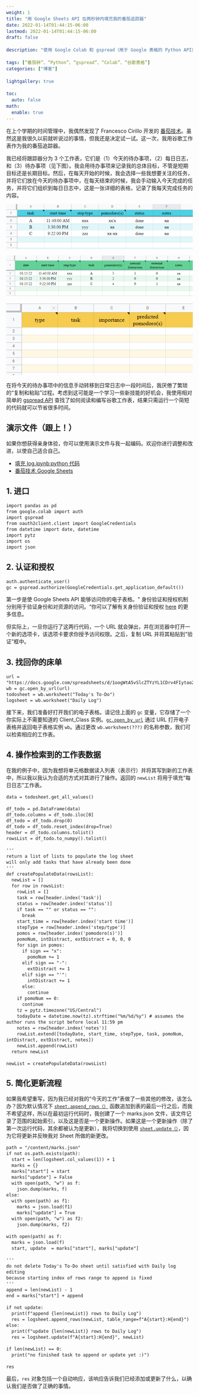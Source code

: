 ```yaml
---
weight: 1
title: "用 Google Sheets API 在两秒钟内填充我的番茄追踪器"
date: 2022-01-14T01:44:15-06:00
lastmod: 2022-01-14T01:44:15-06:00
draft: false

description: "使用 Google Colab 和 gspread（用于 Google 表格的 Python API）来更新我的番茄追踪器"

tags: [“番茄钟”、“Python”、“gspread”、“Colab”、“谷歌表格”]
categories: ["博客"]

lightgallery: true

toc:
  auto: false
math:
  enable: true
---
```


<!--more--> 

在上个学期的时间管理中，我偶然发现了 Francesco Cirillo 开发的 [番茄技术](https://francescocirillo.com/pages/pomodoro-technique)。虽然这是我很久以前就听说过的事情，但我还是决定试一试。这一次，我用谷歌工作表作为我的番茄追踪器。

我已经将跟踪器分为 3 个工作表，它们是（1）今天的待办事项，（2）每日日志，和（3）待办事项（见下图）。我会用待办事项来记录我的总体目标，不管是短期目标还是长期目标。然后，在每天开始的时候，我会选择一些我想要关注的任务，并将它们放在今天的待办事项中，在每天结束的时候，我会手动输入今天完成的任务，并将它们组织到每日日志中，这是一张详细的表格，记录了我每天完成任务的内容。

![<img src="Daily-To-Do.png" width="250"/>](Daily-To-Do.png "Today's To-Do")

![<img src="Daily-log.png" width="250"/>](Daily-log.png "Daily Log")

![<img src="To-Dos.png" width="250"/>](To-Dos.png "To-Dos")

在将今天的待办事项中的信息手动转移到日常日志中一段时间后，我厌倦了繁琐的“复制和粘贴”过程。考虑到这可能是一个学习一些新技能的好机会，我使用相对简单的 [gspread API](https://docs.gspread.org/en/latest/api.html) 查找了如何阅读和编写谷歌工作表，结果只需运行一个简短的代码就可以节省很多时间。

## 演示文件（跟上！）

如果你想获得亲身体验，你可以使用演示文件与我一起编码。欢迎你进行调整和改进，以使自己适合自己。

* [填充 log.ipynb:python 代码](https://colab.research.google.com/drive/1Fv7dPlDlfu4ncWpW4evg6mk5lZd3fF4l#scrollTo=9eA649f6cosl)
* [番茄技术 Google Sheets ](https://docs.google.com/spreadsheets/d/1oogWtA5vSlcZTYzYL1CDrv4FIytao2MBBq6UmCKHLK4/edit#gid=0)

## 1. 进口

```code
import pandas as pd
from google.colab import auth
import gspread
from oauth2client.client import GoogleCredentials
from datetime import date, datetime
import pytz
import os
import json
```

## 2. 认证和授权

```code 
auth.authenticate_user()
gc = gspread.authorize(GoogleCredentials.get_application_default())
```

第一步是使 Google Sheets API 能够访问你的电子表格。" 身份验证和授权机制分别用于验证身份和对资源的访问。“你可以了解有关身份验证和授权 [here](https://developers.google.com/workspace/guides/auth-overview) 的更多信息。

但实际上，一旦你运行了这两行代码，一个 URL 就会弹出，并在浏览器中打开一个新的选项卡，该选项卡要求你授予访问权限。之后，复制 URL 并将其粘贴到“验证”框中。

## 3. 找回你的床单

```code
url = "https://docs.google.com/spreadsheets/d/1oogWtA5vSlcZTYzYL1CDrv4FIytao2MBBq6UmCKHLK4/edit#gid=0"
wb = gc.open_by_url(url)
todosheet = wb.worksheet("Today's To-Do")
logsheet = wb.worksheet("Daily Log")
```

接下来，我们准备好打开我们的电子表格。请记住上面的 ```gc``` 变量，它存储了一个你实际上不需要知道的 Client_Class 实例。[``gc.open_by_url``](https://docs.gspread.org/en/latest/api.html#gspread.Client.open_by_url) 通过 URL 打开电子表格并返回电子表格实例 ```wb```。通过更改 ```wb.worksheet(???)``` 的名称参数，我们可以检索相应的工作表。

## 4. 操作检索到的工作表数据

在我的例子中，因为我想将单元格数据读入列表（表示行）并将其写到新的工作表中，所以我以我认为合适的方式对其进行了操作。返回的 ```newList``` 将用于填充“每日日志”工作表。

```code
data = todosheet.get_all_values()

df_todo = pd.DataFrame(data)
df_todo.columns = df_todo.iloc[0]
df_todo = df_todo.drop(0)
df_todo = df_todo.reset_index(drop=True)
header = df_todo.columns.tolist()
rowsList = df_todo.to_numpy().tolist()

'''
return a list of lists to populate the log sheet
will only add tasks that have already been done
'''
def createPopulateData(rowsList):
  newList = []
  for row in rowsList:
    rowList = []
    task = row[header.index('task')]
    status = row[header.index('status')]
    if task == "" or status == "":
      break
    start_time = row[header.index('start time')]
    stepType = row[header.index('step/type')]
    pomos = row[header.index('pomodoro(s)')]
    pomoNum, intDistract, extDistract = 0, 0, 0
    for sign in pomos:
      if sign == "x":
        pomoNum += 1
      elif sign == "-":
        extDistract += 1
      elif sign == "'":
        intDistract += 1
      else:
        continue
    if pomoNum == 0:
      continue
    tz = pytz.timezone("US/Central")
    todayDate = datetime.now(tz).strftime("%m/%d/%y") # assumes the author runs the script before local 11:59 pm
    notes = row[header.index('notes')]
    rowList.extend([todayDate, start_time, stepType, task, pomoNum, intDistract, extDistract, notes])
    newList.append(rowList)
  return newList

newList = createPopulateData(rowsList)
```

## 5. 简化更新流程

如果我希望重写，因为我已经对我的“今天的工作”表做了一些其他的修改，该怎么办？因为默认情况下 [``sheet.append_rows（）``](https://docs.gspread.org/en/latest/api.html#gspread.worksheet.Worksheet.append_rows) 函数追加到表的最后一行之后，而我不希望这样，所以在最初运行代码时，我创建了一个 marks.json 文件，该文件记录了范围的起始索引，以及这是否是一个更新操作。如果这是一个更新操作（除了第一次运行代码，其余都被认为是更新），我将切换到使用 [``sheet.update（）``](https://docs.gspread.org/en/latest/api.html#gspread.worksheet.Worksheet.update)，因为它将更新并反映我对 Sheet 所做的新更改。

```code
path = "/content/marks.json"
if not os.path.exists(path):
  start = len(logsheet.col_values(1)) + 1
  marks = {}
  marks["start"] = start
  marks["update"] = False
  with open(path, "w") as f:
    json.dump(marks, f)
else:
  with open(path) as f1:
    marks = json.load(f1)
    marks["update"] = True
  with open(path, "w") as f2:
    json.dump(marks, f2)

with open(path) as f:
  marks = json.load(f)
  start, update  = marks["start"], marks["update"]

'''
do not delete Today's To-Do sheet until satisfied with Daily log editing
because starting index of rows range to append is fixed
'''
append = len(newList) - 1
end = marks["start"] + append

if not update:
  print(f"append {len(newList)} rows to Daily Log")
  res = logsheet.append_rows(newList, table_range=f"A{start}:H{end}")
else:
  print(f"update {len(newList)} rows to Daily Log")
  res = logsheet.update(f"A{start}:H{end}", newList)

if len(newList) == 0:
  print("no finished task to append or update yet :)")

res
```

最后，```res``` 对象包括一个自动响应，该响应告诉我们已经添加或更新了什么，以确认我们是否做了正确的事情。


